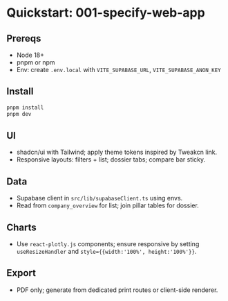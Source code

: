 # Quickstart: 001-specify-web-app

## Prereqs
- Node 18+
- pnpm or npm
- Env: create `.env.local` with `VITE_SUPABASE_URL`, `VITE_SUPABASE_ANON_KEY`

## Install
```bash
pnpm install
pnpm dev
```

## UI
- shadcn/ui with Tailwind; apply theme tokens inspired by Tweakcn link.
- Responsive layouts: filters + list; dossier tabs; compare bar sticky.

## Data
- Supabase client in `src/lib/supabaseClient.ts` using envs.
- Read from `company_overview` for list; join pillar tables for dossier.

## Charts
- Use `react-plotly.js` components; ensure responsive by setting `useResizeHandler` and `style={{width:'100%', height:'100%'}}`.

## Export
- PDF only; generate from dedicated print routes or client-side renderer.


